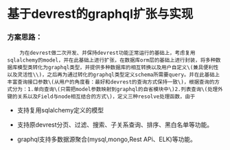 # 基于devrest的graphql扩张与实现

### **方案思路：**

        为在devrest做二次开发、并保持devrest功能正常运行的基础上，考虑复用sqlalchemy的model，并在此基础上进行扩张，在数据库orm层的基础上进行封装，将多种数据库模型类转化为graphql类型，并提供多种数据库的相互转换以及用户自定义\(兼具便利性以及灵活性\\)，之后再为通过转化的graphql类型定义schema所需要query。并在此基础上丰富查询接口参数\(从用户的角度看：最好和devrest的查询方式保持一致\)，根据查询的方式分为：1.单向查询\(只需把model参数映射到graphql的自省模块中\)2.列表查询\(处理外键的关系以及Field与node相互结合的方式\)，定义三种resolve处理函数，由于

* 支持复用sqlalchemy定义的模型

* 支持原devrest分页、过滤、搜索、子关系查询、排序、黑白名单等功能。

* graphql支持多数据源聚合\(mysql,mongo,Rest APi、ELK\)等功能。



